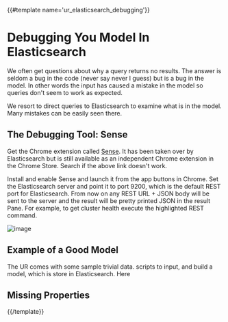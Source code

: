 {{#template name='ur_elasticsearch_debugging'}}
# Debugging You Model In Elasticsearch

We often get questions about why a query returns no results. The answer is seldom a bug in the code (never say never I guess) but is a bug in the model. In other words the input has caused a mistake in the model so queries don't seem to work as expected.

We resort to direct queries to Elasticsearch to examine what is in the model. Many mistakes can be easily seen there.

## The Debugging Tool: Sense

Get the Chrome extension called [Sense](https://chrome.google.com/webstore/detail/sense-beta/lhjgkmllcaadmopgmanpapmpjgmfcfig?utm_source=chrome-ntp-icon). It has been taken over by Elasticsearch but is still available as an independent Chrome extension in the Chrome Store. Search if the above link doesn't work.

Install and enable Sense and launch it from the app buttons in Chrome. Set the Elasticsearch server and point it to port 9200, which is the default REST port for Elasticsearch. From now on any REST URL + JSON body will be sent to the server and the result will be pretty printed JSON in the result Pane. For example, to get cluster health execute the highlighted REST command.

![image](/docs/images/ur-sense-cluster-health.png)

## Example of a Good Model

The UR comes with some sample trivial data. scripts to input, and build a model, which is store in Elasticsearch. Here 

## Missing Properties 



{{/template}}